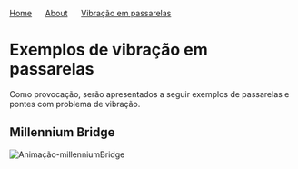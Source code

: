 [Home](./) &nbsp;&nbsp;&nbsp;&nbsp;  [About](./about.html) &nbsp;&nbsp;&nbsp;&nbsp; [Vibração em passarelas](./gallery.html)

# Exemplos de vibração em passarelas
Como provocação, serão apresentados a seguir exemplos de passarelas e pontes com problema de vibração.

## Millennium Bridge
![Animação-millenniumBridge](https://www.google.com/url?sa=i&url=https%3A%2F%2Fgfycat.com%2Fgifs%2Fsearch%2Ffootbridge&psig=AOvVaw0eOKBIkhNDrbudcsLqL9Ps&ust=1638504873931000&source=images&cd=vfe&ved=0CAsQjRxqFwoTCMiesbugxPQCFQAAAAAdAAAAABBA)
